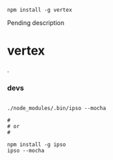 `npm install -g vertex`

Pending description

vertex
======

.






### devs

```

./node_modules/.bin/ipso --mocha

#
# or 
#

npm install -g ipso
ipso --mocha

```
